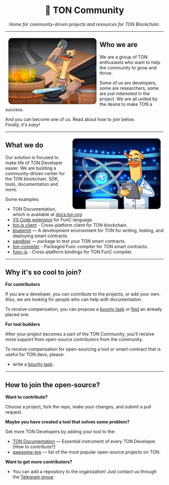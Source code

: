 <h1 align="center">💎 TON Community</h1>
<div align="center"><i>Home for community-driven projects and resources for TON Blockchain.</i></div>

---

<img align="left" width="300" src="https://raw.githubusercontent.com/ton-community/.github/main/profile/imgs/what.png">

## Who we are

We are a group of TON enthusiasts who want to help the community to grow and thrive. 

Some of us are developers, some are researchers, some are just interested in the project. We are all united by the desire to make TON a success.

And you can become one of us. Read about how to join below.  
*Finally, it's easy!*

---

<img align="right" width="300" src="https://raw.githubusercontent.com/ton-community/.github/main/profile/imgs/why.png">


## What we do

Our solution is focused to make life of TON Developer easier. We are building a community-driven center for the TON blockchain. SDK, tools, documentation and more.

Some examples:
- TON Documentation, which is available at [docs.ton.org](https://docs.ton.org/)
- [VS Code extension](https://github.com/ton-community/vscode-func) for FunC language.
- [ton.js client](https://github.com/ton-community/ton) - Cross-platform client for TON blockchain.
- [blueprint](https://github.com/ton-community/blueprint) — A development environment for TON for writing, testing, and deploying smart contracts.
- [sandbox](https://github.com/ton-community/sandbox) — package to test your TON smart contracts.
- [ton-compiler](https://github.com/ton-community/ton-compiler) - Packaged Func compiler for TON smart contracts.
- [func-js](https://github.com/ton-community/func-js) - Cross-platform bindings for TON FunC compiler.

---


## Why it's so cool to join?

__For contributors__

If you are a developer, you can contribute to the projects, or add your own. Also, we are looking for people who can help with documentation.

To receive compensation, you can propose a [bounty task](https://github.com/ton-society/grants-and-bounties#bounties-program) or [find](https://github.com/ton-society/grants-and-bounties/issues?q=is%3Aopen+is%3Aissue+no%3Aassignee) an already placed one.

__For tool builders__

After your project becomes a part of the TON Community, you'll receive more support from open-source contributors from the community.

To receive compensation for open-sourcing a tool or smart-contract that is useful for TON devs, please:
- write a [bounty task](https://github.com/ton-society/grants-and-bounties#bounties-program).

---

## How to join the open-source?

__Want to contribute?__

Choose a project, fork the repo, make your changes, and submit a pull request.

__Maybe you have created a tool that solves some problem?__

Get more TON Developers by adding your tool to the:
* [TON Documentation](https://github.com/ton-community/ton-docs) — Essential instrument of every TON Developer. [How to contribute?]
* [awesome-ton](https://github.com/ton-community/awesome-ton) — list of the most popular open-source projects on TON.

__Want to get more contributors?__

* You can add a repository to the organization! Just contact us through the [Telegram group](https://t.me/ton_dev_community)
